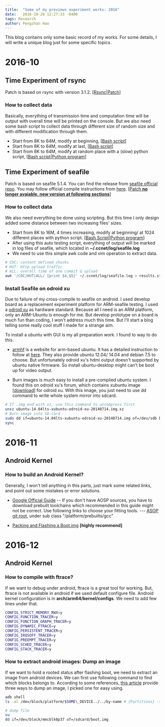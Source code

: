 ```yaml
---
title:  "Some of my previews experiment works: 2016"
date:   2016-10-28 12:27:33 -0400
tags: Research
author: Pengzhan Hao
---
```

This blog contains only some basic record of my works. For some details, I will write a unique blog just for some specific topics.
<!--more-->

# 2016-10

## Time Experiment of rsync

Patch is based on rsync with version 3.1.2. \[[Rsync](https://download.samba.org/pub/rsync/rsync-3.1.2.tar.gz)\|[Patch](/static/2016-10/rsync/rsync-3.1.2-time.patch)\]

### How to collect data

Basically, everything of transmission time and computation time will be output with overall time will be printed on the console.
But we also need some bash script to collect data through different size of random size and with different modification through them.

- Start from 8K to 64M, modify at beginning, \[[Bash script](/static/2016-10/rsync/small2Big_change_at_begin.sh)\]
- Start from 8K to 64M, modify at last, \[[Bash script](/static/2016-10/rsync/small2Big_change_at_last.sh)\]
- Start from 8K to 64M, modify at random place with a (slow) python script, \[[Bash script](/static/2016-10/rsync/small2Big_change_at_anyplace.sh)\|[Python program](/static/2016-10/rsync/addbyte.py)\]

## Time Experiment of seafile

Patch is based on seafile 5.1.4. You can find the release from [seafile official repo](https://github.com/haiwen/seafile/releases). You may follow official compile instructions from [here](https://manual.seafile.com/build_seafile/linux.html). \[[Patch **no longer avaiable, new version at following sections**]()\]  

### How to collect data

We also need everything be done using scripting. But this time I only design added some distance between two increasing files' sizes. 

- Start from 8K to 16M, 4 times increasing, modify at beginning/ at 1024 different places with python script. \[[Bash Script](/static/2016-11/seafile/trans.sh)\|[Python program](/static/2016-11/seafile/addbyte.py)\]
- After using this auto testing script, everything of output will be marked in log files of seafile, which located in **~/.ccnet/log/seafile.log**  
- We need to use this simple awk code and vim operation to extract data.

~~~~bash
# CDC: content defined chucks
# HUT: Http upload traffic
# ALL: overall time of one commit & upload
awk '/CDC|HUT|ALL/ {print $4,$5}' ~/.ccnet/log/seafile.log > results.stat
~~~~


### Install Seafile on odroid xu

Due to failure of my cross-compile to seafile on android. I used develop board as a replacement experiment platform for ARM-seafile testing. I used a [odroid xu](http://www.hardkernel.com/main/products/prdt_info.php?g_code=G137510300620) as hardware standard. Because all I need is an ARM platform, only an ARM-Ubuntu is enough for me. But develop prototype on a board is much fun than coding, I won't address much this time. But I'll start a blog telling some really cool stuff I made for a strange aim.   
  
To install a ubuntu with GUI is my all preparation work. I found to way to do this.  
  
- [armhf](http://www.armhf.com/boards/odroid-xu/) is a website for arm-based ubuntu. It has a detailed instruction to follow at [here](http://www.armhf.com/boards/odroid-xu/odroid-sd-install/). They also provide ubuntu 12.04/ 14.04 and debian 7.5 to choose. But unfortunately odroid xu's hdmi output doesn't supported by ubuntu native firmware. So install ubuntu-desktop might can't be boot up for video output. 
  
- Burn images is much easy to install a pre-complied ubuntu system. I found this on odroid xu's forum, which contains xubuntu image \[[download](http://odroid.in/ubuntu_14.04lts/ubuntu-14.04lts-xubuntu-odroid-xu-20140714.img.xz)\] for odroid xu. With this image, you just need to use dd command to write whole system mirror into sdcard.

~~~~bash
# If .img end with xz, use this command to uncompress first
unxz ubuntu-14.04lts-xubuntu-odroid-xu-20140714.img.xz    
# Burn image into SD-card
sudo dd if=ubuntu-14.04lts-xubuntu-odroid-xu-20140714.img of=/dev/sdb bs=1M conv=fsync
sync
~~~~

# 2016-11

## Android Kernel 

### How to build an Android Kernel?

Generally, I won't tell anything in this parts, just mark some related links, and point out some mistakes or error solutions.

- [Google Official Guide](http://source.android.com/source/building-kernels.html#figuring-out-which-kernel-to-build)
-- If you don't have AOSP sources, you have to download prebuilt toolchains which recommended in this guide might not be correct. Use following links to choose your fitting tools.
--- [ASOP git root](https://android.googlesource.com/?format=HTML), under sub class "/platform/prebuilts/gcc"

- [Packing and Flashing a Boot.img](https://softwarebakery.com/building-the-android-kernel-on-linux) **[highly recommend]**

# 2016-12

## Android Kernel

### How to compile with ftrace?

If we want to debug under android, ftrace is a great tool for working. But, ftrace is not available in android if we used default configure file. Android kernel configuration is in **arch/arm64/kernel/configs**. We need to add few lines under that.

~~~~bash
CONFIG_STRICT_MEMORY_RWX=y
CONFIG_FUNCTION_TRACER=y
CONFIG_FUNCTION_GRAPH_TRACER=y
CONFIG_DYNAMIC_FTRACE=y
CONFIG_PERSISTENT_TRACER=y
CONFIG_IRQSOFF_TRACER=y
CONFIG_PREEMPT_TRACER=y
CONFIG_SCHED_TRACER=y
CONFIG_STACK_TRACER=y
~~~~

### How to extract android images: Dump an image

If we want to hold a rooted status after flashing boot, we need to extract an image from android devices. We can first use following command to find which blocks belongs to. According to some references, [this article](http://forum.xda-developers.com/showthread.php?t=2450045) provide three ways to dump an image, I picked one for easy using.

~~~~bash
adb shell
ls -al /dev/block/platform/$SOME\_DEVICE../../by-name # {Partitions} -> {Device Block}

# dump file
su
dd if=/dev/block/mmcblk0p37 of=/sdcard/boot.img
~~~~
